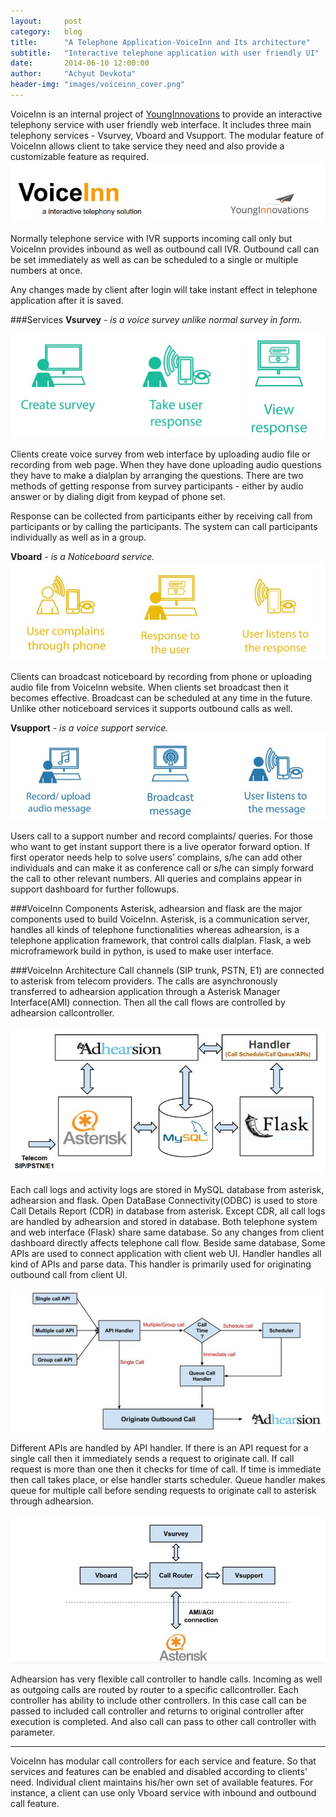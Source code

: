```yaml
---
layout:     post
category: 	blog
title:      "A Telephone Application-VoiceInn and Its architecture"
subtitle:   "Interactive telephone application with user friendly UI"
date:       2014-06-10 12:00:00
author:     "Achyut Devkota"
header-img: "images/voiceinn_cover.png"
---
```


VoiceInn is an internal project of [YoungInnovations](http://www.younginnovations.com.np/) to provide an interactive telephony service with user friendly web interface. It includes three main telephony services - Vsurvey, Vboard and Vsupport. The modular feature of VoiceInn allows client to take service they need and also provide a customizable feature as required.
![voiceinn logo](/images/voiceinn/voiceinn.jpg)

Normally telephone service with IVR supports incoming call only but VoiceInn provides inbound as well as outbound call IVR. Outbound call can be set immediately as well as can be scheduled to a single or multiple numbers at once. 
<!--more-->
Any changes made by client after login  will take instant effect in telephone application after it is saved.

###Services
**Vsurvey** *- is a voice survey unlike normal survey in form.*

![Vsurvey service](/images/voiceinn/vsurvey.jpg)

Clients create voice survey from web interface by uploading audio file or recording from web page.  When they have done uploading audio questions they have to make a dialplan by arranging the questions. There are two methods of getting response from survey participants - either by audio answer or by dialing digit from keypad of phone set.

Response can be collected from participants either by receiving call from participants or by calling the participants. The system can call participants individually as well as in a group. 

**Vboard** *- is a Noticeboard service.*
![Vboard service](/images/voiceinn/vboard.jpg)

Clients can broadcast noticeboard by recording from phone or uploading audio file from VoiceInn website. When clients set broadcast then it becomes effective. Broadcast can be scheduled at any time in the future. Unlike other noticeboard services it supports outbound calls as well.

**Vsupport** *- is a voice support service.*
![Vsupport service](/images/voiceinn/vsupport.jpg)

Users call to a support number and record complaints/ queries. For those who want to get instant support there is a live operator forward option. If first operator needs help to solve users’ complains, s/he can add other individuals and can make it as conference call or s/he can simply forward the call to other relevant numbers. All queries and complains appear in support dashboard for further followups.

###VoiceInn Components
Asterisk, adhearsion and flask are the major components used to build VoiceInn. Asterisk, is a communication server, handles all kinds of telephone functionalities whereas  adhearsion, is a telephone application framework,  that control calls dialplan. Flask, a web microframework build in python, is used to make user interface.

###VoiceInn Architecture
Call channels (SIP trunk, PSTN, E1) are connected to asterisk from telecom providers. The calls are asynchronously transferred to adhearsion application through a Asterisk Manager Interface(AMI) connection. Then all the call flows are controlled by adhearsion callcontroller. 

![VoiceInn Architecture](/images/voiceinn/architecture.jpg)

Each call logs and activity logs are stored in MySQL database from asterisk, adhearsion and flask. Open DataBase Connectivity(ODBC) is used to store Call Details Report (CDR) in database from asterisk. Except CDR, all call logs are handled by adhearsion and stored in database. Both telephone system and web interface (Flask) share same database. So any changes from client dashboard directly affects telephone call flow. Beside same database, Some APIs are used to connect application with client web UI. Handler handles all kind of APIs and parse data. This handler is primarily used for originating outbound call from client UI. 

![Call Handler](/images/voiceinn/handler.jpg)

Different APIs are handled by API handler. If there is an API request for a single call then it immediately sends a request to originate call. If call request is more than one then it checks for time of call. If time is immediate then call takes place, or else handler starts scheduler. Queue handler makes queue for multiple call before sending requests to originate call to asterisk through adhearsion.

![Adhearsion Architecture](/images/voiceinn/adhearsion_call_controller.jpg)

Adhearsion has very flexible call controller to handle calls. Incoming as well as outgoing calls are routed by router to a specific callcontroller. Each controller has ability to include other controllers. In this case call can be passed to included call controller and returns to original controller after execution is completed. And also call can pass to other call controller with parameter. 

<script async class="speakerdeck-embed" data-id="3a9e1922f56d44bba98f0bbfdb326aff" data-ratio="1.77777777777778" src="//speakerdeck.com/assets/embed.js"></script>

***

VoiceInn has modular call controllers for each service and feature. So that services and features can be enabled and disabled according to clients’ need. Individual client maintains his/her own set of  available features. For instance, a client can use only Vboard service with inbound and outbound call feature.
